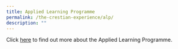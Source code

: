 ```yaml
---
title: Applied Learning Programme
permalink: /the-crestian-experience/alp/
description: ""
---
```

Click [here](https://sites.google.com/moe.edu.sg/prcss-alp) to find out more about the Applied Learning Programme.